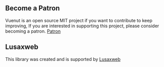 ## Become a Patron

Vuenut is an open source MIT project if you want to contribute to keep improving, If you are interested in supporting this project, please consider becoming a patron. [Patron](https://www.patreon.com/bePatron?c=1567892)

## Lusaxweb

This library was created and is supported by [Lusaxweb](http://www.lusaxweb.com.ve/)
